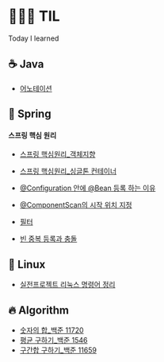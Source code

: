 # 👨🏻‍💻 TIL
Today I learned

## ☕️ Java
+ [어노테이션](https://github.com/sungyoungk/TIL/blob/master/Java/%EC%96%B4%EB%85%B8%ED%85%8C%EC%9D%B4%EC%85%98.md)

## 🌱 Spring
#### 스프링 핵심 원리
+ [스프링 핵심원리_객체지향](https://github.com/sungyoungk/TIL/tree/master/Spring/%E1%84%89%E1%85%B3%E1%84%91%E1%85%B3%E1%84%85%E1%85%B5%E1%86%BC%20%E1%84%92%E1%85%A2%E1%86%A8%E1%84%89%E1%85%B5%E1%86%B7%E1%84%8B%E1%85%AF%E1%86%AB%E1%84%85%E1%85%B5(%E1%84%80%E1%85%A2%E1%86%A8%E1%84%8E%E1%85%A6%E1%84%8C%E1%85%B5%E1%84%92%E1%85%A3%E1%86%BC))    
+ [스프링 핵심원리_싱글톤 컨테이너](https://github.com/sungyoungk/TIL/tree/master/Spring/%E1%84%89%E1%85%B5%E1%86%BC%E1%84%80%E1%85%B3%E1%86%AF%E1%84%90%E1%85%A9%E1%86%AB%20%E1%84%8F%E1%85%A5%E1%86%AB%E1%84%90%E1%85%A6%E1%84%8B%E1%85%B5%E1%84%82%E1%85%A5)

+ [@Configuration 안에 @Bean 등록 하는 이유](https://github.com/sungyoungk/TIL/blob/master/Spring/%40Configuration%EA%B3%BC%20%40bean.md)

+ [@ComponentScan의 시작 위치 지정](https://github.com/sungyoungk/TIL/blob/master/Spring/%40ComponentScan%EC%9D%98%20%ED%83%90%EC%83%89%EC%9C%84%EC%B9%98%EC%99%80%20%EA%B8%B0%EB%B3%B8%20%EC%8A%A4%EC%BA%94%EB%8C%80%EC%83%81.md)

+ [필터](https://github.com/sungyoungk/TIL/blob/master/Spring/%ED%95%84%ED%84%B0.md)

+ [빈 중복 등록과 충돌](https://github.com/sungyoungk/TIL/blob/master/Spring/bean%20%EC%A4%91%EB%B3%B5%20%EB%93%B1%EB%A1%9D%EA%B3%BC%20%EC%B6%A9%EB%8F%8C.md)

## 🐧 Linux
+ [실전프로젝트 리눅스 명령어 정리](https://github.com/sungyoungk/TIL/blob/master/Linux/%EC%8B%A4%EC%A0%84%ED%94%84%EB%A1%9C%EC%A0%9D%ED%8A%B8%20%EB%A6%AC%EB%88%85%EC%8A%A4%20%EB%AA%85%EB%A0%B9%EC%96%B4%20%EC%A0%95%EB%A6%AC.md)

## 🔥 Algorithm
+ [숫자의 합_백준 11720](https://github.com/sungyoungk/TIL/blob/master/algorithm/001%20%EC%88%AB%EC%9E%90%EC%9D%98%ED%95%A9.md)
+ [평균 구하기_백준 1546](https://github.com/sungyoungk/TIL/blob/master/algorithm/002%20%ED%8F%89%EA%B7%A0%20%EA%B5%AC%ED%95%98%EA%B8%B0.md)
+ [구간합 구하기_백준 11659](https://github.com/sungyoungk/TIL/blob/master/algorithm/003%20%EA%B5%AC%EA%B0%84%20%ED%95%A9%20%EA%B5%AC%ED%95%98%EA%B8%B0.md)


